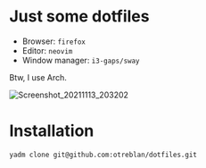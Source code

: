 # Just some dotfiles

- Browser: `firefox`
- Editor: `neovim`
- Window manager: `i3-gaps/sway`

Btw, I use Arch.

![Screenshot_20211113_203202](https://user-images.githubusercontent.com/39320840/141664140-ac6b8ec6-9f27-4edf-a893-a9573fb54867.png)

# Installation

`yadm clone git@github.com:otreblan/dotfiles.git`
